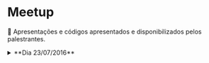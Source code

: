 # Meetup
:loudspeaker: Apresentações e códigos apresentados e disponibilizados pelos palestrantes.

<details>
<summary>**Dia 23/07/2016**</summary>

Local: Guaja casa

[Escrevendo código altamente escalável]()

[Introdução ao Python](https://github.com/python-mg/meetup/blob/master/23_07_2016/Introdu%C3%A7%C3%A3o%20ao%20Python.pdf)

</details>
